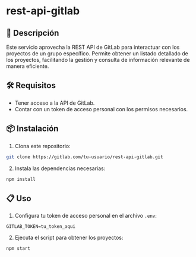 # rest-api-gitlab

## 🚀 Descripción

Este servicio aprovecha la REST API de GitLab para interactuar con los proyectos de un grupo específico. Permite obtener un listado detallado de los proyectos, facilitando la gestión y consulta de información relevante de manera eficiente.

## 🛠️ Requisitos

- Tener acceso a la API de GitLab.
- Contar con un token de acceso personal con los permisos necesarios.

## 📦 Instalación

1. Clona este repositorio:
  ```bash
  git clone https://gitlab.com/tu-usuario/rest-api-gitlab.git
  ```
2. Instala las dependencias necesarias:
  ```bash
  npm install
  ```

## 📋 Uso

1. Configura tu token de acceso personal en el archivo `.env`:
  ```env
  GITLAB_TOKEN=tu_token_aqui
  ```
2. Ejecuta el script para obtener los proyectos:
  ```bash
  npm start
  ```
